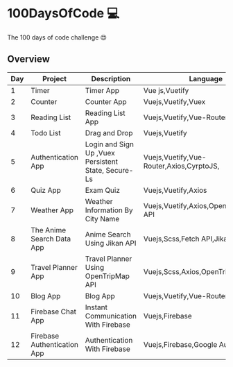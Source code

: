 # 100DaysOfCode 💻

The 100 days of code challenge 😍

## Overview

| Day | Project                      | Description                                                      | Language                                          | Status |
|-----|------------------------------|------------------------------------------------------------------|---------------------------------------------------|--------|
| 1   | Timer                        | Timer App                                                        | Vue js,Vuetify                                    | Done   |
| 2   | Counter                      | Counter App                                                      | Vuejs,Vuetify,Vuex                                | Done   |
| 3   | Reading List                 | Reading List App                                                 | Vuejs,Vuetify,Vue-Router,Axios                    | Done   |
| 4   | Todo List                    | Drag and Drop                                                    | Vuejs,Vuetify                                     | Done   |
| 5   | Authentication App           | Login and Sign Up ,Vuex Persistent State, Secure-Ls              | Vuejs,Vuetify,Vue-Router,Axios,CyrptoJS,          | Done   |
| 6   | Quiz App                     | Exam Quiz                                                        | Vuejs,Vuetify,Axios                               | Done   |
| 7   | Weather App                  | Weather Information By City Name                                 | Vuejs,Vuetify,Axios,OpenWeatherMap API            | Done   |
| 8   | The Anime Search Data App    |Anime Search Using Jikan API                                      | Vuejs,Scss,Fetch API,Jikan API                    | Done   |
| 9   | Travel Planner App           |Travel Planner Using OpenTripMap API                              | Vuejs,Scss,Axios,OpenTripMap API                  | Done   |
| 10  | Blog App                     |Blog App                                                          | Vuejs,Vuetify,Vue-Router,Vuex                     | Done   |
| 11  | Firebase Chat App            |Instant Communication With Firebase                               | Vuejs,Firebase                                    | Done   |
| 12  | Firebase Authentication App  |Authentication With Firebase                                      | Vuejs,Firebase,Google Authentication              | Done   |

